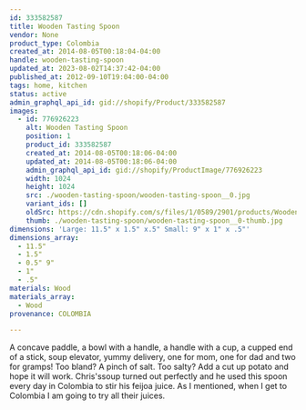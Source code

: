 ```yaml
---
id: 333582587
title: Wooden Tasting Spoon
vendor: None
product_type: Colombia
created_at: 2014-08-05T00:18:04-04:00
handle: wooden-tasting-spoon
updated_at: 2023-08-02T14:37:42-04:00
published_at: 2012-09-10T19:04:00-04:00
tags: home, kitchen
status: active
admin_graphql_api_id: gid://shopify/Product/333582587
images:
  - id: 776926223
    alt: Wooden Tasting Spoon
    position: 1
    product_id: 333582587
    created_at: 2014-08-05T00:18:06-04:00
    updated_at: 2014-08-05T00:18:06-04:00
    admin_graphql_api_id: gid://shopify/ProductImage/776926223
    width: 1024
    height: 1024
    src: ./wooden-tasting-spoon/wooden-tasting-spoon__0.jpg
    variant_ids: []
    oldSrc: https://cdn.shopify.com/s/files/1/0589/2901/products/Wooden_Tasting_Spoons_Small.jpeg?v=1407212286
    thumb: ./wooden-tasting-spoon/wooden-tasting-spoon__0-thumb.jpg
dimensions: 'Large: 11.5" x 1.5" x.5" Small: 9" x 1" x .5"'
dimensions_array:
  - 11.5"
  - 1.5"
  - 0.5" 9"
  - 1"
  - .5"
materials: Wood
materials_array:
  - Wood
provenance: COLOMBIA

---
```


A concave paddle, a bowl with a handle, a handle with a cup, a cupped end of a stick, soup elevator, yummy delivery, one for mom, one for dad and two for gramps! Too bland? A pinch of salt. Too salty? Add a cut up potato and hope it will work. Chris'ssoup turned out perfectly and he used this spoon every day in Colombia to stir his feijoa juice. As I mentioned, when I get to Colombia I am going to try all their juices.